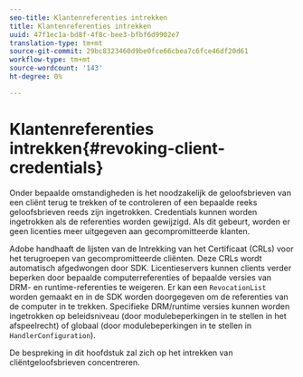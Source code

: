 ```yaml
---
seo-title: Klantenreferenties intrekken
title: Klantenreferenties intrekken
uuid: 47f1ec1a-bd8f-4f8c-bee3-bfbf6d9902e7
translation-type: tm+mt
source-git-commit: 29bc8323460d9be0fce66cbea7c6fce46df20d61
workflow-type: tm+mt
source-wordcount: '143'
ht-degree: 0%

---
```



# Klantenreferenties intrekken{#revoking-client-credentials}

Onder bepaalde omstandigheden is het noodzakelijk de geloofsbrieven van een cliënt terug te trekken of te controleren of een bepaalde reeks geloofsbrieven reeds zijn ingetrokken. Credentials kunnen worden ingetrokken als de referenties worden gewijzigd. Als dit gebeurt, worden er geen licenties meer uitgegeven aan gecompromitteerde klanten.

Adobe handhaaft de lijsten van de Intrekking van het Certificaat (CRLs) voor het terugroepen van gecompromitteerde cliënten. Deze CRLs wordt automatisch afgedwongen door SDK. Licentieservers kunnen clients verder beperken door bepaalde computerreferenties of bepaalde versies van DRM- en runtime-referenties te weigeren. Er kan een `RevocationList` worden gemaakt en in de SDK worden doorgegeven om de referenties van de computer in te trekken. Specifieke DRM/runtime versies kunnen worden ingetrokken op beleidsniveau (door modulebeperkingen in te stellen in het afspeelrecht) of globaal (door modulebeperkingen in te stellen in `HandlerConfiguration`).

De bespreking in dit hoofdstuk zal zich op het intrekken van cliëntgeloofsbrieven concentreren.
